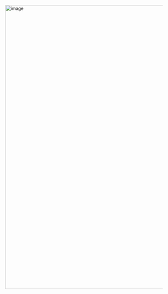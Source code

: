 <img width="1918" height="910" alt="image" src="https://github.com/user-attachments/assets/d1fd5ddd-d13e-4625-8d28-8c6fde0b79f7" />
